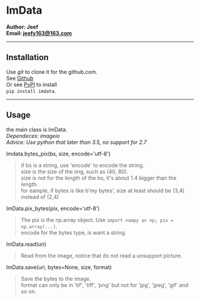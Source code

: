 # ImData

**Author: Jeef**  
**Email: jeefy163@163.com**

----------
## Installation
Use _git_ to clone it for the github.com.  
See [Github](https://github.com/jeefies/imdata)  
Or see [PyPI](https://pypi.org/project/imdata) to install  
`pip install imdata`.

-------------
## Usage
the main class is ImData.  
_Dependeces: imageio_  
_Advice: Use python that later than 3.5, no support for 2.7_

Imdata.bytes_pix(bs, size, encode='utf-8')
> if bs is a string, use 'encode' to encode the string.  
> size is the size of the img, such as (40, 80).  
> size is not for the length of the bs, it's about 1.4 bigger than the length.  
> for eample, if bytes is like b'my bytes', size at least should be (3,4) instead of (2,4)

ImData.pix_bytes(pix, encode='utf-8')
> The pix is the np.array object. Use `import numpy as np; pix = np.array(...)`.  
> encode for the bytes type, is want a string.  

ImData.read(uri)
> Read from the image, notice that do not read a unsupport picture.

ImData.save(uri, bytes=None, size, format)
> Save the bytes to the image.  
> format can only be in 'tif', 'tiff', 'png' but not for 'jpg', 'jpeg', 'gif' and so on.  